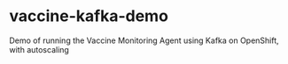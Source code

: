 # vaccine-kafka-demo
Demo of running the Vaccine Monitoring Agent using Kafka on OpenShift, with autoscaling
